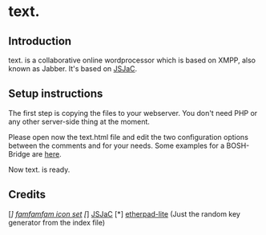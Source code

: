 text.
=====

Introduction
------------

text. is a collaborative online wordprocessor which is based on XMPP,
also known as Jabber. It's based on [JSJaC][0].

Setup instructions
------------------

The first step is copying the files to your webserver. You don't need
PHP or any other server-side thing at the moment.  

Please open now the text.html file and edit the two configuration
options between the comments <SETTINGS> and </SETTINGS> for your needs.
Some examples for a BOSH-Bridge are [here][1].

Now text. is ready.

Credits
-------
[*] [famfamfam icon set][2]
[*] [JSJaC][0]
[*] [etherpad-lite][3] (Just the random key generator from the index file)

[0]: https://github.com/sstrigler/JSJaC
[1]: http://prosody.im/doc/setting_up_bosh

[2]: http://www.famfamfam.com/lab/icons/silk/
[3]: https://github.com/Pita/etherpad-lite
